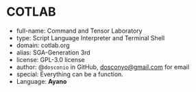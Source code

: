 # COTLAB

- full-name: Command and Tensor Laboratory
- type: Script Language Interpreter and Terminal Shell
- domain: cotlab.org
- alias: SGA-Generation 3rd
- license: GPL-3.0 license
- author: @`dosconio` in GitHub, dosconyo@gmail.com for email 
- special: Everything can be a function.
- Language: **Ayano**





